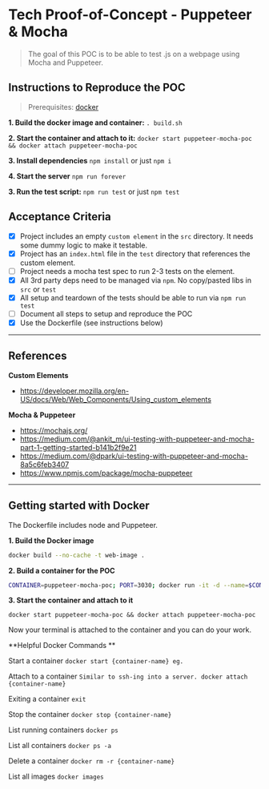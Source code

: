 # Tech Proof-of-Concept - Puppeteer & Mocha

> The goal of this POC is to be able to test .js on a webpage using Mocha and Puppeteer.

## Instructions to Reproduce the POC 

> Prerequisites: [docker](https://store.docker.com/editions/community/docker-ce-desktop-mac)

**1. Build the docker image and container:**
  `. build.sh`

**2. Start the container and attach to it:**
  `docker start puppeteer-mocha-poc && docker attach puppeteer-mocha-poc`
 
**3. Install dependencies**
  `npm install` or just `npm i`

**4. Start the server**
  `npm run forever`

**3. Run the test script:**
  `npm run test` or just `npm test`

## Acceptance Criteria

- [x] Project includes an empty `custom element` in the `src` directory. It needs some dummy logic to make it testable.
- [x] Project has an `index.html` file in the `test` directory that references the custom element.
- [ ] Project needs a mocha test spec to run 2-3 tests on the element.
- [x] All 3rd party deps need to be managed via `npm`. No copy/pasted libs in `src` or `test`
- [x] All setup and teardown of the tests should be able to run via `npm run test`
- [ ] Document all steps to setup and reproduce the POC
- [x] Use the Dockerfile (see instructions below)

---

## References
**Custom Elements**
* https://developer.mozilla.org/en-US/docs/Web/Web_Components/Using_custom_elements

**Mocha & Puppeteer**
* https://mochajs.org/
* https://medium.com/@ankit_m/ui-testing-with-puppeteer-and-mocha-part-1-getting-started-b141b2f9e21
* https://medium.com/@dpark/ui-testing-with-puppeteer-and-mocha-8a5c6feb3407
* https://www.npmjs.com/package/mocha-puppeteer

---

## Getting started with Docker
The Dockerfile includes node and Puppeteer.

**1. Build the Docker image**

```sh
docker build --no-cache -t web-image .
```

**2. Build a container for the POC**

```sh
CONTAINER=puppeteer-mocha-poc; PORT=3030; docker run -it -d --name=$CONTAINER -p $PORT:3000 -v $(pwd):/www/ web-image
```

**3. Start the container and attach to it**
```
docker start puppeteer-mocha-poc && docker attach puppeteer-mocha-poc
```

Now your terminal is attached to the container and you can do your work.

**Helpful Docker Commands **

Start a container
`docker start {container-name} eg.`

Attach to a container
`Similar to ssh-ing into a server. docker attach {container-name}`

Exiting a container
`exit`

Stop the container
`docker stop {container-name}`

List running containers
`docker ps`

List all containers
`docker ps -a`

Delete a container
`docker rm -r {container-name}`

List all images
`docker images`
